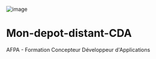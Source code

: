 ![image](https://github.com/ophelie-vast/Mon-depot-distant-CDA/assets/155722513/7bf6521e-0815-4059-8fdf-ab63c3a8d88e)
# Mon-depot-distant-CDA

AFPA - Formation Concepteur Développeur d'Applications
